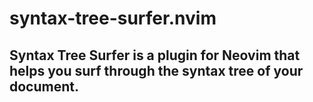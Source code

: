 # syntax-tree-surfer.nvim

## Syntax Tree Surfer is a plugin for Neovim that helps you surf through the syntax tree of your document.
